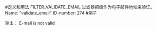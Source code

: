 #定义和用法
FILTER_VALIDATE_EMAIL 过滤器把值作为电子邮件地址来验证。
Name: "validate_email"
ID-number: 274
#例子
<?php
$email = "someone@exa mple.com";

if(!filter_var($email, FILTER_VALIDATE_EMAIL))
 {
 echo "E-mail is not valid";
 }
else
 {
 echo "E-mail is valid";
 }
?>
输出：
E-mail is not valid